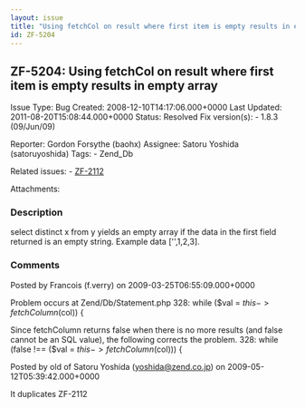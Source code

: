 ```yaml
---
layout: issue
title: "Using fetchCol on result where first item is empty results in empty array"
id: ZF-5204
---
```


ZF-5204: Using fetchCol on result where first item is empty results in empty array
----------------------------------------------------------------------------------

 Issue Type: Bug Created: 2008-12-10T14:17:06.000+0000 Last Updated: 2011-08-20T15:08:44.000+0000 Status: Resolved Fix version(s): - 1.8.3 (09/Jun/09)
 
 Reporter:  Gordon Forsythe (baohx)  Assignee:  Satoru Yoshida (satoruyoshida)  Tags: - Zend\_Db
 
 Related issues: - [ZF-2112](/issues/browse/ZF-2112)
 
 Attachments: 
### Description

select distinct x from y yields an empty array if the data in the first field returned is an empty string. Example data ['',1,2,3].

 

 

### Comments

Posted by Francois (f.verry) on 2009-03-25T06:55:09.000+0000

Problem occurs at Zend/Db/Statement.php 328: while ($val = $this->fetchColumn($col)) {

Since fetchColumn returns false when there is no more results (and false cannot be an SQL value), the following corrects the problem. 328: while (false !== ($val = $this->fetchColumn($col))) {

 

 

Posted by old of Satoru Yoshida (yoshida@zend.co.jp) on 2009-05-12T05:39:42.000+0000

It duplicates ZF-2112

 

 